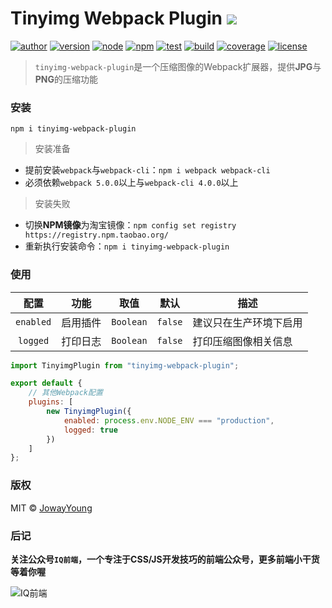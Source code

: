 # Tinyimg Webpack Plugin <img src="https://img.shields.io/badge/img--master-压缩图像的Webpack扩展器-66f.svg">

[![author](https://img.shields.io/badge/author-JowayYoung-f66.svg)](https://github.com/JowayYoung/tinyimg-webpack-plugin)
[![version](https://img.shields.io/badge/version-0.1.0-f66.svg)](https://github.com/JowayYoung/tinyimg-webpack-plugin)
[![node](https://img.shields.io/badge/node-%3E%3D16.0.0-3c9.svg)](https://github.com/JowayYoung/tinyimg-webpack-plugin)
[![npm](https://img.shields.io/badge/npm-%3E%3D7.10.0-3c9.svg)](https://github.com/JowayYoung/tinyimg-webpack-plugin)
[![test](https://img.shields.io/badge/test-passing-f90.svg)](https://github.com/JowayYoung/tinyimg-webpack-plugin)
[![build](https://img.shields.io/badge/build-passing-f90.svg)](https://github.com/JowayYoung/tinyimg-webpack-plugin)
[![coverage](https://img.shields.io/badge/coverage-100%25-09f.svg)](https://github.com/JowayYoung/tinyimg-webpack-plugin)
[![license](https://img.shields.io/badge/license-MIT-09f.svg)](https://github.com/JowayYoung/tinyimg-webpack-plugin)

> `tinyimg-webpack-plugin`是一个压缩图像的Webpack扩展器，提供**JPG**与**PNG**的压缩功能

### 安装

`npm i tinyimg-webpack-plugin`

> 安装准备

- 提前安装`webpack`与`webpack-cli`：`npm i webpack webpack-cli`
- 必须依赖`webpack 5.0.0`以上与`webpack-cli 4.0.0`以上

> 安装失败

- 切换**NPM镜像**为淘宝镜像：`npm config set registry https://registry.npm.taobao.org/`
- 重新执行安装命令：`npm i tinyimg-webpack-plugin`

### 使用

配置|功能|取值|默认|描述
:-:|:-:|:-:|:-:|-
`enabled`|启用插件|`Boolean`|`false`|建议只在生产环境下启用
`logged`|打印日志|`Boolean`|`false`|打印压缩图像相关信息

```js
import TinyimgPlugin from "tinyimg-webpack-plugin";

export default {
	// 其他Webpack配置
	plugins: [
		new TinyimgPlugin({
			enabled: process.env.NODE_ENV === "production",
			logged: true
		})
	]
};
```

### 版权

MIT © [JowayYoung](https://github.com/JowayYoung)

### 后记

**关注公众号`IQ前端`，一个专注于CSS/JS开发技巧的前端公众号，更多前端小干货等着你喔**

![IQ前端](https://p9-juejin.byteimg.com/tos-cn-i-k3u1fbpfcp/131dd0053e87483d89518a15a5fe211f~tplv-k3u1fbpfcp-zoom-1.image)